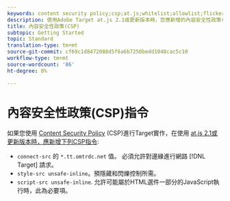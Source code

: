```yaml
---
keywords: content security policy;csp;at.js;whitelist;allowlist;flicker;pre-hide;pre-hiding;prehiding
description: 使用Adobe Target at.js 2.1或更新版本時，您應新增的內容安全性政策(CSP)指令相關資訊。
title: 內容安全性政策(CSP)
subtopic: Getting Started
topic: Standard
translation-type: tm+mt
source-git-commit: cf69c1d8472088d5f6a6b7250bedd1048cac5c10
workflow-type: tm+mt
source-wordcount: '86'
ht-degree: 0%

---
```



# 內容安全性政策(CSP)指令

如果您使用 [Content Security Policy](https://en.wikipedia.org/wiki/Content_Security_Policy) (CSP)進行Target實作，在使用 [at.js 2.1或更新版本時，應新增下列CSP指令](/help/c-implementing-target/c-implementing-target-for-client-side-web/target-atjs-versions.md):

* `connect-src` 的 `*.tt.omtrdc.net` 值。 必須允許對邊緣進行網路 [!DNL Target] 請求。
* `style-src unsafe-inline`。預隱藏和閃爍控制所需。
* `script-src unsafe-inline`.  允許可能屬於HTML選件一部分的JavaScript執行時，此為必要項。
